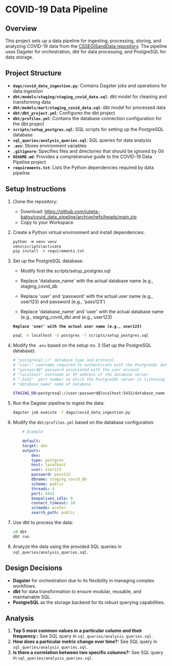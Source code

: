 # COVID-19 Data Pipeline

## Overview
This project sets up a data pipeline for ingesting, processing, storing, and analyzing COVID-19 data from the [CSSEGISandData repository](https://github.com/CSSEGISandData/COVID-19). The pipeline uses Dagster for orchestration, dbt for data processing, and PostgreSQL for data storage.

## Project Structure
- **`dags/covid_data_ingestion.py`**: Contains Dagster jobs and operations for data ingestion
- **`dbt/models/staging/staging_covid_data.sql`**: dbt model for cleaning and transforming data
- **`dbt/models/mart/staging_covid_data.sql`**: dbt model for processed data
- **`dbt/dbt_project.yml`**: Configures the dbt project
- **`dbt/profiles.yml`**: Contains the database connection configuration for the dbt project
- **`scripts/setup_postgres.sql`**: SQL scripts for setting up the PostgreSQL database
- **`sql_queries/analysis_queries.sql`**: SQL queries for data analysis
- **`.env`**: Stores environment variables
- **`.gitignore`**: Specifies files and directories that should be ignored by Git
- **`README.md`**: Provides a comprehensive guide to the COVID-19 Data Pipeline project
- **`requirements.txt`**: Lists the Python dependencies required by data pipeline

## Setup Instructions
1. Clone the repository:
    - Download: https://github.com/julieta-batoy/covid_data_pipeline/archive/refs/heads/main.zip
    - Copy to your Workspace

2. Create a Python virtual environment and install dependencies:
    ```python
    python -m venv venv
    venv\scripts\activate
    pip install -r requirements.txt

3. Set up the PostgreSQL database:
    - Modify first the scripts/setup_postgres.sql
    
    - Replace 'database_name' with the actual database name (e.g., staging_covid_db
    - Replace 'user' and 'password' with the actual user name (e.g., user123) and password (e.g., 'pass123')
    - Replace 'database_name' and 'user' with the actual database name (e.g., staging_covid_db) and (e.g., user123)

    **`Replace 'user' with the actual user name (e.g., user123)`**
    ```bash
    psql -h localhost -U postgres -f scripts/setup_postgres.sql

5. Modify the `.env` based on the setup no. 3 (Set up the PostgreSQL database):
    ```bash
    # "postgresql://" database type and protocol
    # "user:" username required to authenticate with the PostgreSQL database
    # "password@" password associated with the user account
    # "localhost" hostname or IP address of the database server
    # ":5432"  port number on which the PostgreSQL server is listening for connections
    # "database_name" name of database
    
    STAGING_DB=postgresql://user:password@localhost:5432/database_name

6. Run the Dagster pipeline to ingest the data:  
    ```bash
    dagster job execute -f dags/covid_data_ingestion.py

8. Modify the `dbt/profiles.yml` based on the database configuration:
    ```yaml
        # Example
    
        default:
        target: dev
        outputs:
            dev:
            type: postgres
            host: localhost
            user: user123
            password: pass123
            dbname: staging_covid_db
            schema: public
            threads: 4
            port: 5432
            keepalives_idle: 0
            connect_timeout: 10
            sslmode: prefer
            search_path: public

9. Use dbt to process the data:
    ```bash
    cd dbt
    dbt run

10. Analyze the data using the provided SQL queries in `sql_queries/analysis_queries.sql`.

## Design Decisions
- **Dagster** for orchestration due to its flexibility in managing complex workflows.
- **dbt** for data transformation to ensure modular, reusable, and maintainable SQL.
- **PostgreSQL** as the storage backend for its robust querying capabilities.

## Analysis
1. **Top 5 most common values in a particular column and their frequency.:** See SQL query in `sql_queries/analysis_queries.sql`.
2. **How does a particular metric change over time?:** See SQL query in `sql_queries/analysis_queries.sql`.
3. **Is there a correlation between two specific columns?:** See SQL query in `sql_queries/analysis_queries.sql`.
